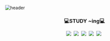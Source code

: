 ![header](https://capsule-render.vercel.app/api?type=slice&color=FFC90E&height=250&section=header&text=Yunjae%20LEE&fontSize=120)

<h3 align="center">💻STUDY ~ing💻 </h3>
<p align="center"> 
  <img src="https://img.shields.io/badge/Python-3766AB?style=flat-square&logo=Python&logoColor=white"/></a>&nbsp 
  <img src="https://img.shields.io/badge/Java-FF9E0F?style=flat-square&logo=java&logoColor=white"/></a>&nbsp  
  <img src="https://img.shields.io/badge/C-A8B9CC?style=flat-square&logo=c&logoColor=white"/></a>&nbsp 
  <img src="https://img.shields.io/badge/C++-6DB33F?style=flat-square&logo=c%2B%2B&logoColor=white"/></a>&nbsp 
   <img src="https://img.shields.io/badge/Kotlin-7F52FF?style=flat-square&logo=Kotlin&logoColor=white"/></a>&nbsp 

  <br> <!--띄어쓰기 -->
  <!--<img src="https://img.shields.io/badge/"텍스트-컬러코드"?style=flat-square&logo="simpleicons에서아이콘이름"&logoColor=white"/></a>&nbsp  -->
</p>

<!--
**YUNJAEGOONER/YUNJAEGOONER** is a ✨ _special_ ✨ repository because its `README.md` (this file) appears on your GitHub profile.

Here are some ideas to get you started:

- 🔭 I’m currently working on ...
- 🌱 I’m currently learning ...
- 👯 I’m looking to collaborate on ...
- 🤔 I’m looking for help with ...
- 💬 Ask me about ...
- 📫 How to reach me: ...
- 😄 Pronouns: ...
- ⚡ Fun fact: ...
- Hi there 👋
-->
